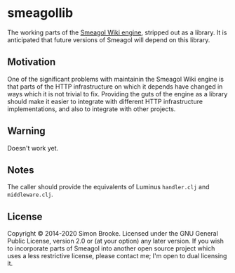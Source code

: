 # smeagollib

The working parts of the [Smeagol Wiki engine](https://github.com/journeyman-cc/smeagol), stripped out as a library. It is anticipated that future versions of Smeagol will depend on this library.

## Motivation

One of the significant problems with maintainin the Smeagol Wiki engine is that parts of the HTTP infrastructure on which it depends have changed in ways which it is not trivial to fix. Providing the guts of the engine as a library should make it easier to integrate with different HTTP infrastructure implementations, and also to integrate with other projects.

## Warning

Doesn't work yet.

## Notes

The caller should provide the equivalents of Luminus `handler.clj` and `middleware.clj`.

## License

Copyright © 2014-2020 Simon Brooke. Licensed under the GNU General Public License,
version 2.0 or (at your option) any later version. If you wish to incorporate
parts of Smeagol into another open source project which uses a less restrictive
license, please contact me; I'm open to dual licensing it.

